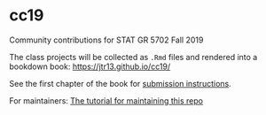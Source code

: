 # cc19
Community contributions for STAT GR 5702 Fall 2019

The class projects will be collected as `.Rmd` files and rendered into a bookdown book: https://jtr13.github.io/cc19/

See the first chapter of the book for [submission instructions](https://jtr13.github.io/cc20/index.html).

For maintainers: [The tutorial for maintaining this repo](https://github.com/jtr13/cc20/wiki/Tutorial-for-maintainers)

